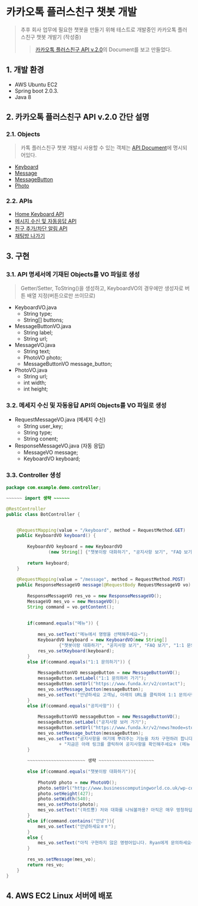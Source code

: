 # 카카오톡 플러스친구 챗봇 개발
>추후 회사 업무에 필요한 챗봇을 만들기 위해 테스트로 개발중인 카카오톡 플러스친구 챗봇 개발기 (작성중)
>>[카카오톡 플러스친구 API v.2.0](https://github.com/plusfriend/auto_reply)의 Document를 보고 만들었다.

## 1. 개발 환경
- AWS Ubuntu EC2
- Spring boot 2.0.3.
- Java 8

## 2. 카카오톡 플러스친구 API v.2.0 간단 설명

### 2.1. Objects
>카톡 플러스친구 챗봇 개발시 사용할 수 있는 객체는 [API Document](https://github.com/plusfriend/auto_reply#6-object)에 명시되어있다.
- [Keyboard](https://github.com/plusfriend/auto_reply#61-keyboard)
- [Message](https://github.com/plusfriend/auto_reply#62-message)
- [MessageButton](https://github.com/plusfriend/auto_reply#621-messagebutton)
- [Photo](https://github.com/plusfriend/auto_reply#63-photo)

### 2.2. APIs
- [Home Keyboard API](https://github.com/plusfriend/auto_reply#51-home-keyboard-api)
- [메시지 수신 및 자동응답 API](https://github.com/plusfriend/auto_reply#52-%EB%A9%94%EC%8B%9C%EC%A7%80-%EC%88%98%EC%8B%A0-%EB%B0%8F-%EC%9E%90%EB%8F%99%EC%9D%91%EB%8B%B5-api)
- [친구 추가/차단 알림 API](https://github.com/plusfriend/auto_reply#53-%EC%B9%9C%EA%B5%AC-%EC%B6%94%EA%B0%80%EC%B0%A8%EB%8B%A8-%EC%95%8C%EB%A6%BC-api)
- [채팅방 나가기](https://github.com/plusfriend/auto_reply#54-%EC%B1%84%ED%8C%85%EB%B0%A9-%EB%82%98%EA%B0%80%EA%B8%B0)

## 3. 구현
### 3.1. API 명세서에 기재된 Objects를 VO 파일로 생성  
>Getter/Setter, ToString()을 생성하고, KeyboardVO의 경우에만 생성자로 버튼 배열 지정(버튼으로만 쓰이므로)
  - KeyboardVO.java
    - String type;
    - String[] buttons;
  - MessageButtonVO.java
    - String label;
    - String url;
  - MessageVO.java
    - String text;
    - PhotoVO photo;
    - MessageButtonVO message_button;
  - PhotoVO.java
    - String url;
    - int width;
    - int height;
### 3.2. 메세지 수신 및 자동응답 API의 Objects를 VO 파일로 생성
  - RequestMessageVO.java (메세지 수신)
    - String user_key;
    - String type;
    - String conent;
  - ResponseMessageVO.java (자동 응답)
    - MessageVO message;
    - KeyboardVO keyboard;
### 3.3. Controller 생성 
~~~java
package com.example.demo.controller;

~~~~~~ import 생략 ~~~~~~

@RestController
public class BotController {


	@RequestMapping(value = "/keyboard", method = RequestMethod.GET)
	public KeyboardVO keyboard() {
		
		KeyboardVO keyboard = new KeyboardVO
				(new String[] {"챗봇이랑 대화하기", "공지사항 보기", "FAQ 보기", "1:1 문의하기"});
		
		return keyboard;		
	}
	
	@RequestMapping(value = "/message", method = RequestMethod.POST)
	public ResponseMessageVO message(@RequestBody RequestMessageVO vo) {
		
		ResponseMessageVO res_vo = new ResponseMessageVO();
		MessageVO mes_vo = new MessageVO();
		String command = vo.getContent();
		
		
		if(command.equals("메뉴")) {
			
			mes_vo.setText("메뉴에서 명령을 선택해주세요~");
			KeyboardVO keyboard = new KeyboardVO(new String[] 
					{"챗봇이랑 대화하기", "공지사항 보기", "FAQ 보기", "1:1 문의하기"});
			res_vo.setKeyboard(keyboard);
		}
		else if(command.equals("1:1 문의하기")) {
			
			MessageButtonVO messageButton = new MessageButtonVO();
			messageButton.setLabel("1:1 문의하러 가기");
			messageButton.setUrl("https://www.funda.kr/v2/contact");
			mes_vo.setMessage_button(messageButton);
			mes_vo.setText("안녕하세요 고객님, 아래의 URL을 클릭하여 1:1 문의사항을 작성해주세요. (메뉴 다시보기 = '메뉴' 입력!)");
		}
		else if(command.equals("공지사항")) {
			
			MessageButtonVO messageButton = new MessageButtonVO();
			messageButton.setLabel("공지사항 보러 가기");
			messageButton.setUrl("https://www.funda.kr/v2/news?mode=story");
			mes_vo.setMessage_button(messageButton);
			mes_vo.setText("공지사항을 여기에 뿌려주는 기능을 차차 구현하려 합니다. "
					+ "지금은 아래 링크를 클릭하여 공지사항을 확인해주세요ㅎ (메뉴 다시보기 = '메뉴' 입력!)");
		}
		
		~~~~~~~~~~~~~~~~~~~~~~ 생략 ~~~~~~~~~~~~~~~~~~~~~
		
		else if(command.equals("챗봇이랑 대화하기")){
			
			PhotoVO photo = new PhotoVO();
			photo.setUrl("http://www.businesscomputingworld.co.uk/wp-content/uploads/2018/01/Chatbot.jpg");
			photo.setHeight(427);
			photo.setWidth(540);
			mes_vo.setPhoto(photo);
			mes_vo.setText("(하트뿅) 저와 대화를 나눠볼까용? 아직은 매우 멍청하답니다ㅎㅎ (메뉴 다시보기 = '메뉴' 입력!)");
		}
		else if(command.contains("안녕")){
			mes_vo.setText("안녕하세요ㅎㅎ");
		}
		else {
			mes_vo.setText("아직 구현하지 않은 명령어입니다. Ryan에게 문의하세요~");
		}
		
		res_vo.setMessage(mes_vo);
		return res_vo;
	}
}
~~~
## 4. AWS EC2 Linux 서버에 배포
